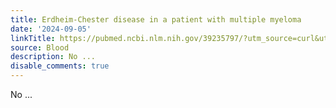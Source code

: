 ```yaml
---
title: Erdheim-Chester disease in a patient with multiple myeloma
date: '2024-09-05'
linkTitle: https://pubmed.ncbi.nlm.nih.gov/39235797/?utm_source=curl&utm_medium=rss&utm_campaign=journals&utm_content=7603509&fc=None&ff=20240906182413&v=2.18.0.post9+e462414
source: Blood
description: No ...
disable_comments: true
---
```

No ...